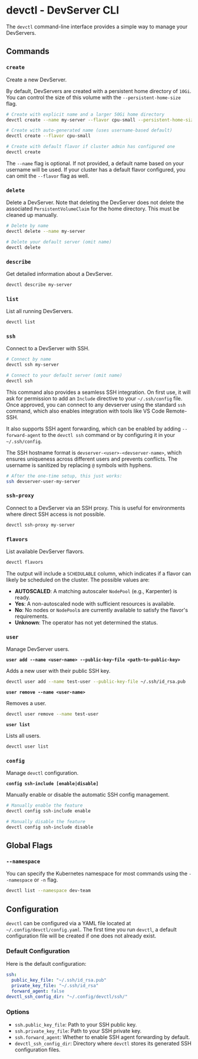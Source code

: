# devctl - DevServer CLI

The `devctl` command-line interface provides a simple way to manage your DevServers.

## Commands

### `create`

Create a new DevServer.

By default, DevServers are created with a persistent home directory of `10Gi`. You can control the size of this volume with the `--persistent-home-size` flag.

```bash
# Create with explicit name and a larger 50Gi home directory
devctl create --name my-server --flavor cpu-small --persistent-home-size 50Gi

# Create with auto-generated name (uses username-based default)
devctl create --flavor cpu-small

# Create with default flavor if cluster admin has configured one
devctl create
```

The `--name` flag is optional. If not provided, a default name based on your username will be used. If your cluster has a default flavor configured, you can omit the `--flavor` flag as well.

### `delete`

Delete a DevServer. Note that deleting the DevServer does not delete the associated `PersistentVolumeClaim` for the home directory. This must be cleaned up manually.

```bash
# Delete by name
devctl delete --name my-server

# Delete your default server (omit name)
devctl delete
```

### `describe`

Get detailed information about a DevServer.

```bash
devctl describe my-server
```

### `list`

List all running DevServers.

```bash
devctl list
```

### `ssh`

Connect to a DevServer with SSH.

```bash
# Connect by name
devctl ssh my-server

# Connect to your default server (omit name)
devctl ssh
```

This command also provides a seamless SSH integration. On first use, it will ask for permission to add an `Include` directive to your `~/.ssh/config` file. Once approved, you can connect to any devserver using the standard `ssh` command, which also enables integration with tools like VS Code Remote-SSH.

It also supports SSH agent forwarding, which can be enabled by adding `--forward-agent` to the `devctl ssh` command or by configuring it in your `~/.ssh/config`.

The SSH hostname format is `devserver-<user>-<devserver-name>`, which ensures uniqueness across different users and prevents conflicts. The username is sanitized by replacing `@` symbols with hyphens.

```bash
# After the one-time setup, this just works:
ssh devserver-user-my-server
```

### `ssh-proxy`

Connect to a DevServer via an SSH proxy. This is useful for environments where direct SSH access is not possible.

```bash
devctl ssh-proxy my-server
```

### `flavors`

List available DevServer flavors.

```bash
devctl flavors
```

The output will include a `SCHEDULABLE` column, which indicates if a flavor can likely be scheduled on the cluster. The possible values are:

-   **AUTOSCALED**: A matching autoscaler `NodePool` (e.g., Karpenter) is ready.
-   **Yes**: A non-autoscaled node with sufficient resources is available.
-   **No**: No nodes or `NodePool`s are currently available to satisfy the flavor's requirements.
-   **Unknown**: The operator has not yet determined the status.

### `user`

Manage DevServer users.

**`user add --name <user-name> --public-key-file <path-to-public-key>`**

Adds a new user with their public SSH key.

```bash
devctl user add --name test-user --public-key-file ~/.ssh/id_rsa.pub
```

**`user remove --name <user-name>`**

Removes a user.

```bash
devctl user remove --name test-user
```
**`user list`**

Lists all users.

```bash
devctl user list
```

### `config`

Manage `devctl` configuration.

**`config ssh-include [enable|disable]`**

Manually enable or disable the automatic SSH config management.

```bash
# Manually enable the feature
devctl config ssh-include enable

# Manually disable the feature
devctl config ssh-include disable
```

## Global Flags

### `--namespace`

You can specify the Kubernetes namespace for most commands using the `--namespace` or `-n` flag.

```bash
devctl list --namespace dev-team
```
## Configuration

`devctl` can be configured via a YAML file located at `~/.config/devctl/config.yaml`. The first time you run `devctl`, a default configuration file will be created if one does not already exist.

### Default Configuration

Here is the default configuration:

```yaml
ssh:
  public_key_file: "~/.ssh/id_rsa.pub"
  private_key_file: "~/.ssh/id_rsa"
  forward_agent: false
devctl_ssh_config_dir: "~/.config/devctl/ssh/"
```

### Options

*   `ssh.public_key_file`: Path to your SSH public key.
*   `ssh.private_key_file`: Path to your SSH private key.
*   `ssh.forward_agent`: Whether to enable SSH agent forwarding by default.
*   `devctl_ssh_config_dir`: Directory where `devctl` stores its generated SSH configuration files.
